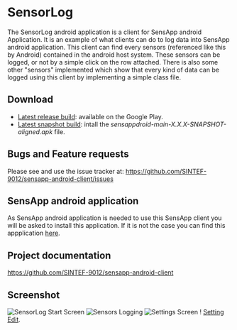 SensorLog
============================

The SensorLog android application is a client for SensApp android Application. It is an example of what clients can do to log data into SensApp android application.
This client can find every sensors (referenced like this by Android) contained in the android host system. These sensors can be logged, or not by a simple click on the row attached.
There is also some other "sensors" implemented which show that every kind of data can be logged using this client by implementing a simple class file.

Download
---------------------
* [Latest release build](https://play.google.com/store/apps/details?id=org.sensapp.android.sensappdroid.clientsamples.sensorlogger): available on the Google Play.
* [Latest snapshot build](http://build.thingml.org/job/Build%20SensApp%20Android/lastSuccessfulBuild/org.sensapp.android$sensappdroid-main/): intall the *sensappdroid-main-X.X.X-SNAPSHOT-aligned.apk* file.

Bugs and Feature requests
-------------------------
Please see and use the issue tracker at: https://github.com/SINTEF-9012/sensapp-android-client/issues

SensApp android application
-------------------------
As SensApp android application is needed to use this SensApp client you will be asked to install this application. If it is not the case you can find this appplication [here](https://play.google.com/store/apps/details?id=org.sensapp.android.sensappdroid).

Project documentation
------------------------
https://github.com/SINTEF-9012/sensapp-android-client

Screenshot
-------------------------
![SensorLog Start Screen](https://raw.github.com/SINTEF-9012/sensapp-android-client/master/extra/screenshots/startscreen.png) ![Sensors Logging](https://raw.github.com/SINTEF-9012/sensapp-android-client/master/extra/screenshots/startedsensors.png) ![Settings Screen](https://raw.github.com/SINTEF-9012/sensapp-android-client/master/extra/screenshots/settingsscreen.png) ! [Setting Edit](https://raw.github.com/SINTEF-9012/sensapp-android-client/master/extra/screenshots/settingedit.png).


